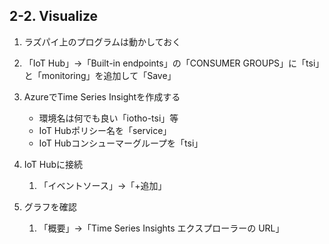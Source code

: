 ## 2-2. Visualize
1. ラズパイ上のプログラムは動かしておく

1. 「IoT Hub」->「Built-in endpoints」の「CONSUMER GROUPS」に「tsi」と「monitoring」を追加して「Save」

1. AzureでTime Series Insightを作成する
	* 環境名は何でも良い「iotho-tsi」等
	* IoT Hubポリシー名を「service」
	* IoT Hubコンシューマーグループを「tsi」
1. IoT Hubに接続
	1. 「イベントソース」->「+追加」
1. グラフを確認
	1. 「概要」->「Time Series Insights エクスプローラーの URL」

